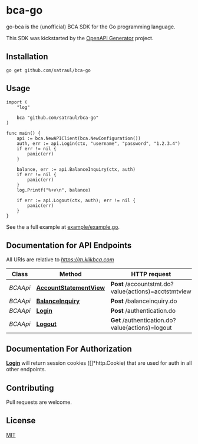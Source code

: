 # bca-go

go-bca is the (unofficial) BCA SDK for the Go programming language.

This SDK was kickstarted by the [OpenAPI Generator](https://openapi-generator.tech) project.

## Installation

```shell
go get github.com/satraul/bca-go
```

## Usage

```golang
import (
    "log"

    bca "github.com/satraul/bca-go"
)

func main() {
    api := bca.NewAPIClient(bca.NewConfiguration())
    auth, err := api.Login(ctx, "username", "password", "1.2.3.4")
    if err != nil {
        panic(err)
    }

    balance, err := api.BalanceInquiry(ctx, auth)
    if err != nil {
        panic(err)
    }
    log.Printf("%+v\n", balance)

    if err := api.Logout(ctx, auth); err != nil {
        panic(err)
    }
}
```

See the a full example at [example/example.go](example/example.go).

## Documentation for API Endpoints

All URIs are relative to *https://m.klikbca.com*

Class | Method | HTTP request | Description
------------ | ------------- | ------------- | -------------
*BCAApi* | [**AccountStatementView**](docs/BCAApi.md#accountstatementview) | **Post** /accountstmt.do?value(actions)&#x3D;acctstmtview | AccountStatementView
*BCAApi* | [**BalanceInquiry**](docs/BCAApi.md#balanceinquiry) | **Post** /balanceinquiry.do | BalanceInquiry
*BCAApi* | [**Login**](docs/BCAApi.md#login) | **Post** /authentication.do | Login
*BCAApi* | [**Logout**](docs/BCAApi.md#logout) | **Get** /authentication.do?value(actions)&#x3D;logout | Logout

## Documentation For Authorization

[**Login**](docs/BCAApi.md#login) will return session cookies ([]*http.Cookie) that are used for auth in all other endpoints.

## Contributing

Pull requests are welcome.

## License

[MIT](LICENSE)